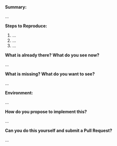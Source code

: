 <!--
Thanks for submitting an issue. Please fill the template below,
otherwise we will not be able to process this issue.
-->

**Summary:** 
<!-- Summarize the issue in a few sentences: -->

...

**Steps to Reproduce:** 
<!-- How can we reproduce the problem? How should the feature work? -->

1. ...
2. ...
3. ...

<!--
Please upload relevant configuration (as .txt).
-->

**What is already there? What do you see now?**
<!--
Please paste terminal output, upload logs (as .txt) or upload screenshots.
Describe or link to related APIs, screen designs, packages, etc.
-->

...

**What is missing? What do you want to see?**
<!-- Please add some examples or mock-ups if applicable. -->

...

**Environment:**
<!--
Your environment: OS/Browser/Library/...? Versions?
-->

...

**How do you propose to implement this?**
<!-- Please think about how this could be implemented. -->

...

**Can you do this yourself and submit a Pull Request?**
<!-- You can also @mention experts if you need help with this. -->

...
